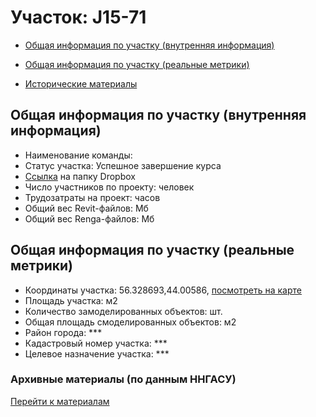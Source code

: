 # Участок: J15-71

* [Общая информация по участку (внутренняя информация)](#Chapter1)

* [Общая информация по участку (реальные метрики)](#Chapter2)

* [Исторические материалы](#Chapter5)

## <a id="Chapter1"></a> Общая информация по участку (внутренняя информация)
+ Наименование команды: 
+ Статус участка: Успешное завершение курса
+ [Ссылка](https://www.dropbox.com/sh/wvvgv1nw1iqred9/AACczsk6I7j2zMxmIrwhzoOta/J15_71?dl=0) на папку Dropbox
+ Число участников по проекту:  человек
+ Трудозатраты на проект:  часов
+ Общий вес Revit-файлов:  Мб
+ Общий вес Renga-файлов:  Мб
## <a id="Chapter2"></a> Общая информация по участку (реальные метрики)
+ Координаты участка: 56.328693,44.00586, [посмотреть на карте](https://yandex.ru/maps/47/nizhny-novgorod/?ll=44.00586%2C56.328693&z=19)
+ Площадь участка:  м2
+ Количество замоделированных объектов:  шт.
+ Общая площадь смоделированных объектов:  м2
+ Район города: *** 
+ Кадастровый номер участка: *** 
+ Целевое назначение участка: *** 
### <a id="Chapter5"></a> Архивные материалы (по данным ННГАСУ)
[Перейти к материалам](/BuidingsInfo/713706d5-4bbf-4d7d-a2ef-303b0a08ec2e/About.md)
